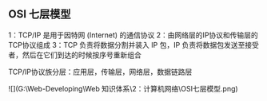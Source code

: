 ## OSI 七层模型

1：TCP/IP 是用于因特网 (Internet) 的通信协议
2：由网络层的IP协议和传输层的TCP协议组成
3：TCP 负责将数据分割并装入 IP 包，IP 负责将数据包发送至接受者，然后在它们到达的时候按序号重新组合

TCP/IP协议族分层：应用层，传输层，网络层，数据链路层

![](G:\Web-Developing\Web 知识体系\2：计算机网络\OSI七层模型.png)

